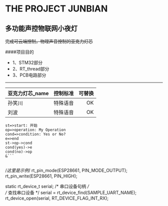 # THE PROJECT JUNBIAN
## 多功能声控物联网小夜灯


~~完成可云端控制，物理声音控制的亚克力灯芯~~

####项目目的
-  1、STM32部分
- 2、RT_thread部分
-  3、PCB电路部分
---

亚克力灯芯_name|控制标准|可替换
---|:--:|---:
孙笑川|特殊语音|OK
刘波|特殊语音|OK


```flow
st=>start: 开始
op=>operation: My Operation
cond=>condition: Yes or No?
e=>end
st->op->cond
cond(yes)->e
cond(no)->op
&```


```
/*这里是示例*/
	rt_pin_mode(ESP28661, PIN_MODE_OUTPUT);
	rt_pin_write(ESP28661, PIN_HIGH);
	
	

  static rt_device_t serial;              /* 串口设备句柄 */    
/* 查找串口设备 */
  serial = rt_device_find(SAMPLE_UART_NAME);
	rt_device_open(serial, RT_DEVICE_FLAG_INT_RX);
	
```
